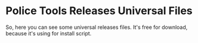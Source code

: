 # Police Tools Releases Universal Files
So, here you can see some universal releases files. It's free for download, because it's using for install script.
